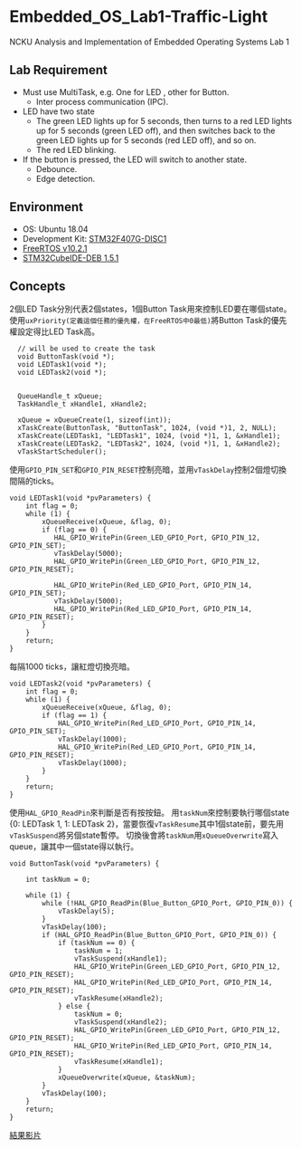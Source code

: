 # Embedded_OS_Lab1-Traffic-Light
NCKU Analysis and Implementation of Embedded Operating Systems Lab 1

## Lab Requirement

* Must use MultiTask, e.g.  One for LED ,  other for Button.
  * Inter process communication (IPC).
* LED have two state
  * The green LED lights up for 5 seconds, then turns to a red LED lights up for 5 seconds (green LED off), and then switches back to the green LED lights up for 5 seconds (red LED off), and so on.
  * The red LED blinking.
* If the button is pressed, the LED will switch to another state.
  * Debounce.
  * Edge detection.

## Environment

* OS: Ubuntu 18.04
* Development Kit: [STM32F407G-DISC1](https://www.st.com/en/evaluation-tools/stm32f4discovery.html)
* [FreeRTOS v10.2.1](https://github.com/FreeRTOS/FreeRTOS/tree/V10.2.1)
* [STM32CubeIDE-DEB 1.5.1](https://www.st.com/en/development-tools/stm32cubeide.html)

## Concepts

2個LED Task分別代表2個states，1個Button Task用來控制LED要在哪個state。
使用`uxPriority(定義這個任務的優先權，在FreeRTOS中0最低)`將Button Task的優先權設定得比LED Task高。
```c=
  // will be used to create the task
  void ButtonTask(void *);
  void LEDTask1(void *);
  void LEDTask2(void *);
  
  
  QueueHandle_t xQueue;
  TaskHandle_t xHandle1, xHandle2;
  
  xQueue = xQueueCreate(1, sizeof(int));
  xTaskCreate(ButtonTask, "ButtonTask", 1024, (void *)1, 2, NULL);
  xTaskCreate(LEDTask1, "LEDTask1", 1024, (void *)1, 1, &xHandle1);
  xTaskCreate(LEDTask2, "LEDTask2", 1024, (void *)1, 1, &xHandle2);
  vTaskStartScheduler();
```

使用`GPIO_PIN_SET`和`GPIO_PIN_RESET`控制亮暗，並用`vTaskDelay`控制2個燈切換間隔的ticks。
```c=
void LEDTask1(void *pvParameters) {
	int flag = 0;
    while (1) {
        xQueueReceive(xQueue, &flag, 0);
        if (flag == 0) {
 		   HAL_GPIO_WritePin(Green_LED_GPIO_Port, GPIO_PIN_12, GPIO_PIN_SET);
 		   vTaskDelay(5000);
 		   HAL_GPIO_WritePin(Green_LED_GPIO_Port, GPIO_PIN_12, GPIO_PIN_RESET);
 		   
           HAL_GPIO_WritePin(Red_LED_GPIO_Port, GPIO_PIN_14, GPIO_PIN_SET);
 		   vTaskDelay(5000);
 		   HAL_GPIO_WritePin(Red_LED_GPIO_Port, GPIO_PIN_14, GPIO_PIN_RESET);
        }
    }
    return;
}
```

每隔1000 ticks，讓紅燈切換亮暗。
```c=
void LEDTask2(void *pvParameters) {
	int flag = 0;
	while (1) {
		xQueueReceive(xQueue, &flag, 0);
		if (flag == 1) {
            HAL_GPIO_WritePin(Red_LED_GPIO_Port, GPIO_PIN_14, GPIO_PIN_SET);
			vTaskDelay(1000);
			HAL_GPIO_WritePin(Red_LED_GPIO_Port, GPIO_PIN_14, GPIO_PIN_RESET);
			vTaskDelay(1000);
		}
	}
    return;
}
```
使用`HAL_GPIO_ReadPin`來判斷是否有按按鈕。
用`taskNum`來控制要執行哪個state {0: LEDTask 1, 1: LEDTask 2}，當要恢復`vTaskResume`其中1個state前，要先用`vTaskSuspend`將另個state暫停。
切換後會將`taskNum`用`xQueueOverwrite`寫入queue，讓其中一個state得以執行。
```c=
void ButtonTask(void *pvParameters) {

	int taskNum = 0;

	while (1) {
		while (!HAL_GPIO_ReadPin(Blue_Button_GPIO_Port, GPIO_PIN_0)) {
			vTaskDelay(5);
		}
		vTaskDelay(100);
		if (HAL_GPIO_ReadPin(Blue_Button_GPIO_Port, GPIO_PIN_0)) {
			if (taskNum == 0) {
				taskNum = 1;
				vTaskSuspend(xHandle1);
				HAL_GPIO_WritePin(Green_LED_GPIO_Port, GPIO_PIN_12, GPIO_PIN_RESET);
				HAL_GPIO_WritePin(Red_LED_GPIO_Port, GPIO_PIN_14, GPIO_PIN_RESET);
				vTaskResume(xHandle2);
			} else {
				taskNum = 0;
				vTaskSuspend(xHandle2);
				HAL_GPIO_WritePin(Green_LED_GPIO_Port, GPIO_PIN_12, GPIO_PIN_RESET);
				HAL_GPIO_WritePin(Red_LED_GPIO_Port, GPIO_PIN_14, GPIO_PIN_RESET);
				vTaskResume(xHandle1);
			}
			xQueueOverwrite(xQueue, &taskNum);
		}
		vTaskDelay(100);
	}
    return;
}
```

[結果影片](https://imgur.com/8X6XUwc)
